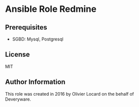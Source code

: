 # Ansible Role Redmine

## Prerequisites

* SGBD: Mysql, Postgresql

## License

MIT

## Author Information

This role was created in 2016 by Olivier Locard on the behalf of Deveryware.

